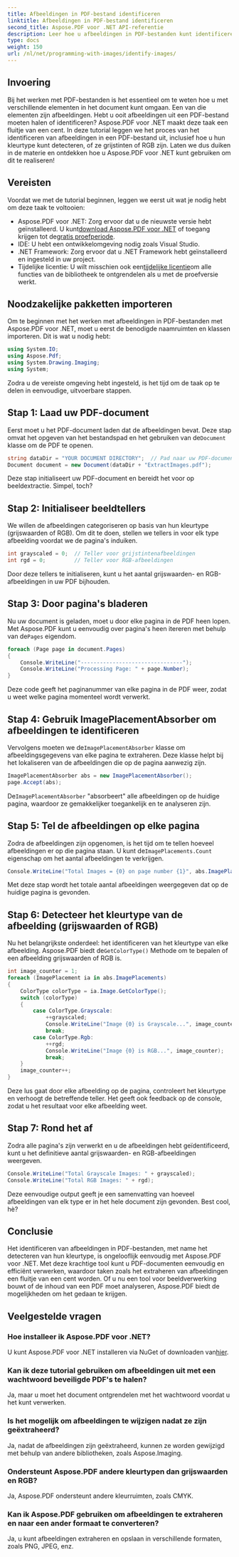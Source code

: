 ```yaml
---
title: Afbeeldingen in PDF-bestand identificeren
linktitle: Afbeeldingen in PDF-bestand identificeren
second_title: Aspose.PDF voor .NET API-referentie
description: Leer hoe u afbeeldingen in PDF-bestanden kunt identificeren en hun kleurtype (grijswaarden of RGB) kunt detecteren met Aspose.PDF voor .NET in deze gedetailleerde stapsgewijze handleiding.
type: docs
weight: 150
url: /nl/net/programming-with-images/identify-images/
---
```

## Invoering

Bij het werken met PDF-bestanden is het essentieel om te weten hoe u met verschillende elementen in het document kunt omgaan. Een van die elementen zijn afbeeldingen. Hebt u ooit afbeeldingen uit een PDF-bestand moeten halen of identificeren? Aspose.PDF voor .NET maakt deze taak een fluitje van een cent. In deze tutorial leggen we het proces van het identificeren van afbeeldingen in een PDF-bestand uit, inclusief hoe u hun kleurtype kunt detecteren, of ze grijstinten of RGB zijn. Laten we dus duiken in de materie en ontdekken hoe u Aspose.PDF voor .NET kunt gebruiken om dit te realiseren!

## Vereisten

Voordat we met de tutorial beginnen, leggen we eerst uit wat je nodig hebt om deze taak te voltooien:

-  Aspose.PDF voor .NET: Zorg ervoor dat u de nieuwste versie hebt geïnstalleerd. U kunt[download Aspose.PDF voor .NET](https://releases.aspose.com/pdf/net/) of toegang krijgen tot de[gratis proefperiode](https://releases.aspose.com/).
- IDE: U hebt een ontwikkelomgeving nodig zoals Visual Studio.
- .NET Framework: Zorg ervoor dat u .NET Framework hebt geïnstalleerd en ingesteld in uw project.
-  Tijdelijke licentie: U wilt misschien ook een[tijdelijke licentie](https://purchase.aspose.com/temporary-license/)om alle functies van de bibliotheek te ontgrendelen als u met de proefversie werkt.

## Noodzakelijke pakketten importeren

Om te beginnen met het werken met afbeeldingen in PDF-bestanden met Aspose.PDF voor .NET, moet u eerst de benodigde naamruimten en klassen importeren. Dit is wat u nodig hebt:

```csharp
using System.IO;
using Aspose.Pdf;
using System.Drawing.Imaging;
using System;
```

Zodra u de vereiste omgeving hebt ingesteld, is het tijd om de taak op te delen in eenvoudige, uitvoerbare stappen.

## Stap 1: Laad uw PDF-document

 Eerst moet u het PDF-document laden dat de afbeeldingen bevat. Deze stap omvat het opgeven van het bestandspad en het gebruiken van de`Document` klasse om de PDF te openen.

```csharp
string dataDir = "YOUR DOCUMENT DIRECTORY";  // Pad naar uw PDF-document
Document document = new Document(dataDir + "ExtractImages.pdf");
```

Deze stap initialiseert uw PDF-document en bereidt het voor op beeldextractie. Simpel, toch?

## Stap 2: Initialiseer beeldtellers

We willen de afbeeldingen categoriseren op basis van hun kleurtype (grijswaarden of RGB). Om dit te doen, stellen we tellers in voor elk type afbeelding voordat we de pagina's induiken.

```csharp
int grayscaled = 0;  // Teller voor grijstintenafbeeldingen
int rgd = 0;         // Teller voor RGB-afbeeldingen
```

Door deze tellers te initialiseren, kunt u het aantal grijswaarden- en RGB-afbeeldingen in uw PDF bijhouden.

## Stap 3: Door pagina's bladeren

 Nu uw document is geladen, moet u door elke pagina in de PDF heen lopen. Met Aspose.PDF kunt u eenvoudig over pagina's heen itereren met behulp van de`Pages` eigendom.

```csharp
foreach (Page page in document.Pages)
{
    Console.WriteLine("--------------------------------");
    Console.WriteLine("Processing Page: " + page.Number);
}
```

Deze code geeft het paginanummer van elke pagina in de PDF weer, zodat u weet welke pagina momenteel wordt verwerkt.

## Stap 4: Gebruik ImagePlacementAbsorber om afbeeldingen te identificeren

 Vervolgens moeten we de`ImagePlacementAbsorber` klasse om afbeeldingsgegevens van elke pagina te extraheren. Deze klasse helpt bij het lokaliseren van de afbeeldingen die op de pagina aanwezig zijn.

```csharp
ImagePlacementAbsorber abs = new ImagePlacementAbsorber();
page.Accept(abs);
```

 De`ImagePlacementAbsorber` "absorbeert" alle afbeeldingen op de huidige pagina, waardoor ze gemakkelijker toegankelijk en te analyseren zijn.

## Stap 5: Tel de afbeeldingen op elke pagina

 Zodra de afbeeldingen zijn opgenomen, is het tijd om te tellen hoeveel afbeeldingen er op die pagina staan. U kunt de`ImagePlacements.Count` eigenschap om het aantal afbeeldingen te verkrijgen.

```csharp
Console.WriteLine("Total Images = {0} on page number {1}", abs.ImagePlacements.Count, page.Number);
```

Met deze stap wordt het totale aantal afbeeldingen weergegeven dat op de huidige pagina is gevonden.

## Stap 6: Detecteer het kleurtype van de afbeelding (grijswaarden of RGB)

 Nu het belangrijkste onderdeel: het identificeren van het kleurtype van elke afbeelding. Aspose.PDF biedt de`GetColorType()` Methode om te bepalen of een afbeelding grijswaarden of RGB is.

```csharp
int image_counter = 1;
foreach (ImagePlacement ia in abs.ImagePlacements)
{
    ColorType colorType = ia.Image.GetColorType();
    switch (colorType)
    {
        case ColorType.Grayscale:
            ++grayscaled;
            Console.WriteLine("Image {0} is Grayscale...", image_counter);
            break;
        case ColorType.Rgb:
            ++rgd;
            Console.WriteLine("Image {0} is RGB...", image_counter);
            break;
    }
    image_counter++;
}
```

Deze lus gaat door elke afbeelding op de pagina, controleert het kleurtype en verhoogt de betreffende teller. Het geeft ook feedback op de console, zodat u het resultaat voor elke afbeelding weet.

## Stap 7: Rond het af

Zodra alle pagina's zijn verwerkt en u de afbeeldingen hebt geïdentificeerd, kunt u het definitieve aantal grijswaarden- en RGB-afbeeldingen weergeven.

```csharp
Console.WriteLine("Total Grayscale Images: " + grayscaled);
Console.WriteLine("Total RGB Images: " + rgd);
```

Deze eenvoudige output geeft je een samenvatting van hoeveel afbeeldingen van elk type er in het hele document zijn gevonden. Best cool, hè?

## Conclusie

Het identificeren van afbeeldingen in PDF-bestanden, met name het detecteren van hun kleurtype, is ongelooflijk eenvoudig met Aspose.PDF voor .NET. Met deze krachtige tool kunt u PDF-documenten eenvoudig en efficiënt verwerken, waardoor taken zoals het extraheren van afbeeldingen een fluitje van een cent worden. Of u nu een tool voor beeldverwerking bouwt of de inhoud van een PDF moet analyseren, Aspose.PDF biedt de mogelijkheden om het gedaan te krijgen.

## Veelgestelde vragen

### Hoe installeer ik Aspose.PDF voor .NET?  
 U kunt Aspose.PDF voor .NET installeren via NuGet of downloaden van[hier](https://releases.aspose.com/pdf/net/).

### Kan ik deze tutorial gebruiken om afbeeldingen uit met een wachtwoord beveiligde PDF's te halen?  
Ja, maar u moet het document ontgrendelen met het wachtwoord voordat u het kunt verwerken.

### Is het mogelijk om afbeeldingen te wijzigen nadat ze zijn geëxtraheerd?  
Ja, nadat de afbeeldingen zijn geëxtraheerd, kunnen ze worden gewijzigd met behulp van andere bibliotheken, zoals Aspose.Imaging.

### Ondersteunt Aspose.PDF andere kleurtypen dan grijswaarden en RGB?  
Ja, Aspose.PDF ondersteunt andere kleurruimten, zoals CMYK.

### Kan ik Aspose.PDF gebruiken om afbeeldingen te extraheren en naar een ander formaat te converteren?  
Ja, u kunt afbeeldingen extraheren en opslaan in verschillende formaten, zoals PNG, JPEG, enz.